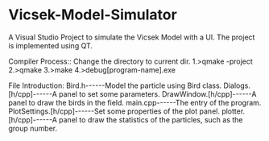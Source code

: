 # Vicsek-Model-Simulator
A Visual Studio Project to simulate the Vicsek Model with a UI.
The project is implemented using QT.

Compiler Process::
Change the directory to current dir.
1.>qmake -project
2.>qmake
3.>make
4.>debug\[program-name].exe


File Introduction:
Bird.h------Model the particle using Bird class.
Dialogs.[h/cpp]------A panel to set some parameters.
DrawWindow.[h/cpp]------A panel to draw the birds in the field.
main.cpp------The entry of the program.
PlotSettings.[h/cpp]------Set some properties of the plot panel.
plotter.[h/cpp]------A panel to draw the statistics of the particles, such as the group number.
